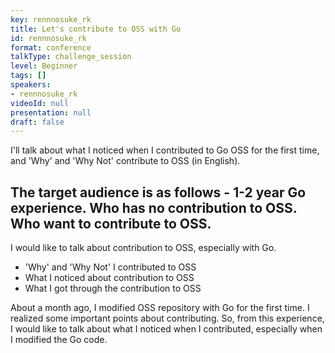 ```yaml
---
key: rennnosuke_rk
title: Let's contribute to OSS with Go
id: rennnosuke_rk
format: conference
talkType: challenge_session
level: Beginner
tags: []
speakers:
- rennnosuke_rk
videoId: null
presentation: null
draft: false
---
```

I'll talk about what I noticed when I contributed to Go OSS for the first time, and 'Why' and 'Why Not' contribute to OSS (in English).

The target audience is as follows - 1-2 year Go experience. Who has no contribution to OSS. Who want to contribute to OSS.
---
I would like to talk about contribution to OSS, especially with Go.

- 'Why' and 'Why Not' I contributed to OSS
- What I noticed about contribution to OSS
- What I got through the contribution to OSS

About a month ago, I modified OSS repository with Go for the first time. I realized some important points about contributing. So, from this experience, I would like to talk about what I noticed when I contributed, especially when I modified the Go code.
